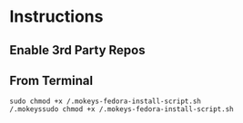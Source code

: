 # Instructions

## Enable 3rd Party Repos

## From Terminal

```
sudo chmod +x /.mokeys-fedora-install-script.sh
/.mokeyssudo chmod +x /.mokeys-fedora-install-script.sh
```
